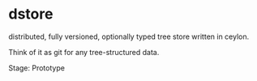 dstore
======

distributed, fully versioned, optionally typed tree store written in ceylon.

Think of it as git for any tree-structured data.

Stage: Prototype
